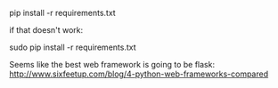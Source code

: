pip install -r requirements.txt

if that doesn't work:

sudo pip install -r requirements.txt


Seems like the best web framework is going to be flask: http://www.sixfeetup.com/blog/4-python-web-frameworks-compared

